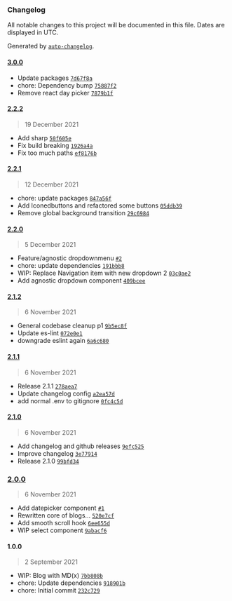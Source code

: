 ### Changelog

All notable changes to this project will be documented in this file. Dates are displayed in UTC.

Generated by [`auto-changelog`](https://github.com/CookPete/auto-changelog).

#### [3.0.0](https://github.com/LeunensMichiel/ml-nextjs-template/compare/2.2.2...3.0.0)

- Update packages [`7d67f8a`](https://github.com/LeunensMichiel/ml-nextjs-template/commit/7d67f8a36543fc4e5b7ba3e49661391581d8f772)
- chore: Dependency bump [`75887f2`](https://github.com/LeunensMichiel/ml-nextjs-template/commit/75887f27676ebdf5f0eeb55ab11933fa24059995)
- Remove react day picker [`7879b1f`](https://github.com/LeunensMichiel/ml-nextjs-template/commit/7879b1fd0149f3d560d20194e69d71c6c8238c83)

#### [2.2.2](https://github.com/LeunensMichiel/ml-nextjs-template/compare/2.2.1...2.2.2)

> 19 December 2021

- Add sharp [`50f605e`](https://github.com/LeunensMichiel/ml-nextjs-template/commit/50f605eeba486b3d9b07fc164e535b9fe3814f71)
- Fix build breaking [`1926a4a`](https://github.com/LeunensMichiel/ml-nextjs-template/commit/1926a4afc52825f14fabe5894bd78ab944523d6f)
- Fix too much paths [`ef8176b`](https://github.com/LeunensMichiel/ml-nextjs-template/commit/ef8176b17217e40abe67071f2f1a1b97d492d284)

#### [2.2.1](https://github.com/LeunensMichiel/ml-nextjs-template/compare/2.2.0...2.2.1)

> 12 December 2021

- chore: update packages [`847a56f`](https://github.com/LeunensMichiel/ml-nextjs-template/commit/847a56f0fcf56e66bc783345b0627f22771fa4c6)
- Add Iconedbuttons and refactored some buttons [`05ddb39`](https://github.com/LeunensMichiel/ml-nextjs-template/commit/05ddb39801a1425ab191244c17858e52f01cecc8)
- Remove global background transition [`29c6984`](https://github.com/LeunensMichiel/ml-nextjs-template/commit/29c69842be0c10a1938b7ad0c26d39ad8f1eb3bc)

#### [2.2.0](https://github.com/LeunensMichiel/ml-nextjs-template/compare/2.1.2...2.2.0)

> 5 December 2021

- Feature/agnostic dropdownmenu [`#2`](https://github.com/LeunensMichiel/ml-nextjs-template/pull/2)
- chore: update dependencies [`191bbb8`](https://github.com/LeunensMichiel/ml-nextjs-template/commit/191bbb8f0c66766b25e2ece8480d2928eb7b721c)
- WIP: Replace Navigation item with new dropdown 2 [`03c0ae2`](https://github.com/LeunensMichiel/ml-nextjs-template/commit/03c0ae2962f20fc195c3a87fb25fa4ea2d86831a)
- Add agnostic dropdown component [`409bcee`](https://github.com/LeunensMichiel/ml-nextjs-template/commit/409bceed7c8278b071b6d38baabcf88a27e6fb5a)

#### [2.1.2](https://github.com/LeunensMichiel/ml-nextjs-template/compare/2.1.1...2.1.2)

> 6 November 2021

- General codebase cleanup p1 [`9b5ec8f`](https://github.com/LeunensMichiel/ml-nextjs-template/commit/9b5ec8f424cb060855d049e0fd139554c6255688)
- Update es-lint [`072e0e1`](https://github.com/LeunensMichiel/ml-nextjs-template/commit/072e0e1791003d299dc92694691a2657617ae2a5)
- downgrade eslint again [`6a6c680`](https://github.com/LeunensMichiel/ml-nextjs-template/commit/6a6c6801d84f57088d587a370a3ea3b0341076b7)

#### [2.1.1](https://github.com/LeunensMichiel/ml-nextjs-template/compare/2.1.0...2.1.1)

> 6 November 2021

- Release 2.1.1 [`278aea7`](https://github.com/LeunensMichiel/ml-nextjs-template/commit/278aea72733ce6cfb1f8875ca644d219cbbb7e63)
- Update changelog config [`a2ea57d`](https://github.com/LeunensMichiel/ml-nextjs-template/commit/a2ea57d08dd91e1eac3c1b38664bdb292722e83b)
- add normal .env to gitignore [`0fc4c5d`](https://github.com/LeunensMichiel/ml-nextjs-template/commit/0fc4c5d3c3a4254d33cc0dbdaaf885a40e06d273)

#### [2.1.0](https://github.com/LeunensMichiel/ml-nextjs-template/compare/2.0.0...2.1.0)

> 6 November 2021

- Add changelog and github releases [`9efc525`](https://github.com/LeunensMichiel/ml-nextjs-template/commit/9efc525eb341ea38ef0589c93b9f8efa6735cac1)
- Improve changelog [`3e77914`](https://github.com/LeunensMichiel/ml-nextjs-template/commit/3e77914e1e3817bb4b7c5e88df8ab483470f821d)
- Release 2.1.0 [`99bfd34`](https://github.com/LeunensMichiel/ml-nextjs-template/commit/99bfd34beac9e249aa76ce7674f1617eecf1e73b)

### [2.0.0](https://github.com/LeunensMichiel/ml-nextjs-template/compare/1.0.0...2.0.0)

> 6 November 2021

- Add datepicker component [`#1`](https://github.com/LeunensMichiel/ml-nextjs-template/pull/1)
- Rewritten core of blogs... [`520e7cf`](https://github.com/LeunensMichiel/ml-nextjs-template/commit/520e7cf9fa85b99bd9589a22245bd75d227a5e73)
- Add smooth scroll hook [`6ee655d`](https://github.com/LeunensMichiel/ml-nextjs-template/commit/6ee655d6b8206bd6626b127d552a14810a1d4e02)
- WIP select component [`9abacf6`](https://github.com/LeunensMichiel/ml-nextjs-template/commit/9abacf6f93b98126ee8c844ee4041707ddacc1e4)

#### 1.0.0

> 2 September 2021

- WIP: Blog with MD(x) [`7bb808b`](https://github.com/LeunensMichiel/ml-nextjs-template/commit/7bb808bf0b778e997b2577a2829d769782240ece)
- chore: Update dependencies [`918901b`](https://github.com/LeunensMichiel/ml-nextjs-template/commit/918901b37f7d77b6981a4faa7180358ba654d655)
- chore: Initial commit [`232c729`](https://github.com/LeunensMichiel/ml-nextjs-template/commit/232c72988a34ac1effdf6305f528f403d90aeaaf)
